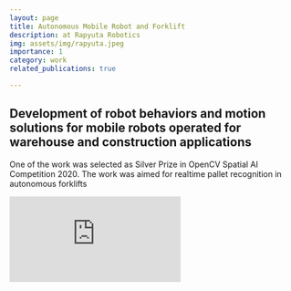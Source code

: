 ```yaml
---
layout: page
title: Autonomous Mobile Robot and Forklift
description: at Rapyuta Robotics
img: assets/img/rapyuta.jpeg
importance: 1
category: work
related_publications: true

---
```


Development of robot behaviors and motion solutions for mobile robots operated for warehouse and construction applications
---
One of the work was selected as Silver Prize in OpenCV Spatial AI Competition 2020. The work was aimed for realtime pallet recognition in autonomous forklifts

<div class="embed-responsive embed-responsive-16by9 my-4">
    <iframe class="embed-responsive-item" src="https://www.youtube.com/embed/7GCIuG0-RqY?si=ov-vnW_MxJj7FRsJ" title="YouTube video player" frameborder="0" allow="accelerometer; autoplay; clipboard-write; encrypted-media; gyroscope; picture-in-picture; web-share" referrerpolicy="strict-origin-when-cross-origin" allowfullscreen></iframe>
</div>
